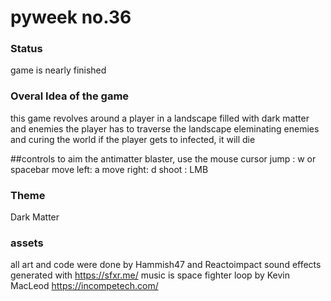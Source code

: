 # pyweek no.36

### Status
game is nearly finished

### Overal Idea of the game
this game revolves around a player in a landscape filled with dark matter and enemies
the player has to traverse the landscape eleminating enemies and curing the world
if the player gets to infected, it will die

##controls
to aim the antimatter blaster, use the mouse cursor
jump : w or spacebar
move left: a
move right: d
shoot : LMB

### Theme
Dark Matter

### assets
all art and code were done by Hammish47 and Reactoimpact
sound effects generated with https://sfxr.me/
music is space fighter loop by Kevin MacLeod https://incompetech.com/
